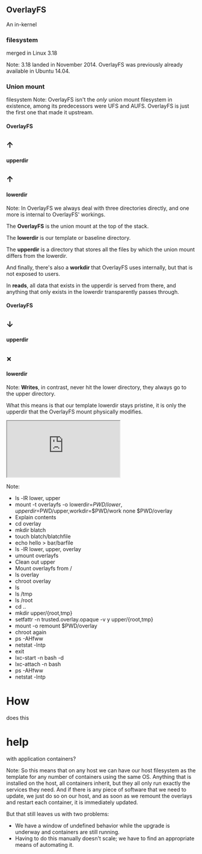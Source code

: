 ## OverlayFS


An in-kernel
### filesystem
merged in Linux 3.18

Note: 3.18 landed in November 2014. OverlayFS was previously already
available in Ubuntu 14.04.


### Union mount
filesystem
Note: OverlayFS isn't the *only* union mount filesystem in existence,
among its predecessors were UFS and AUFS. OverlayFS is just the first
one that made it upstream.


#### OverlayFS
## &uarr;
#### upperdir
## &uarr;
#### lowerdir
Note: In OverlayFS we always deal with three directories directly, and
one more is internal to OverlayFS' workings.

The **OverlayFS** is the union mount at the top of the stack.

The **lowerdir** is our template or baseline directory.

The **upperdir** is a directory that stores all the files by which the
union mount differs from the lowerdir.

And finally, there's also a **workdir** that OverlayFS uses
internally, but that is not exposed to users.

In **reads**, all data that exists in the upperdir is served from
there, and anything that only exists in the lowerdir transparently
passes through.


#### OverlayFS
## &darr;
#### upperdir
## &times;
#### lowerdir

Note:
**Writes**, in contrast, never hit the lower directory, they always go
to the upper directory.

What this means is that our template lowerdir stays pristine, it is
only the upperdir that the OverlayFS mount physically modifies.


<iframe data-autoplay src="https://asciinema.org/api/asciicasts/0m3ox7hteicnxmf6woys1o4h8?speed=1&amp;size=big&amp" id="asciicast-iframe-0m3ox7hteicnxmf6woys1o4h8" name="asciicast-iframe-0m3ox7hteicnxmf6woys1o4h8" scrolling="yes"></iframe>

Note:
- ls -lR lower, upper
- mount -t overlayfs -o lowerdir=$PWD/lower,upperdir=$PWD/upper,workdir=$PWD/work none $PWD/overlay
- Explain contents
- cd overlay
- mkdir blatch
- touch blatch/blatchfile
- echo hello > bar/barfile
- ls -lR lower, upper, overlay
- umount overlayfs
- Clean out upper
- Mount overlayfs from /
- ls overlay
- chroot overlay
- ls
- ls /tmp
- ls /root
- cd ..
- mkdir upper/{root,tmp}
- setfattr -n trusted.overlay.opaque -v y upper/{root,tmp}
- mount -o remount $PWD/overlay
- chroot again
- ps -AHfww
- netstat -lntp
- exit
- lxc-start -n bash -d
- lxc-attach -n bash
- ps -AHfww
- netstat -lntp


# How
does this
# help
with application containers?

Note: So this means that on any host we can have our host filesystem
as the template for any number of containers using the same
OS. Anything that is installed on the host, all containers inherit,
but they all only run exactly the services they need. And if there is
any piece of software that we need to update, we just do so on our
host, and as soon as we remount the overlays and restart each
container, it is immediately updated.

But that still leaves us with two problems:
- We have a window of undefined behavior while the upgrade is underway
  and containers are still running.
- Having to do this manually doesn't scale; we have to find an
  appropriate means of automating it.
